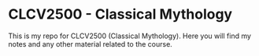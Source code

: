 # CLCV2500 - Classical Mythology

This is my repo for CLCV2500 (Classical Mythology).
Here you will find my notes and any other material related to the course.
